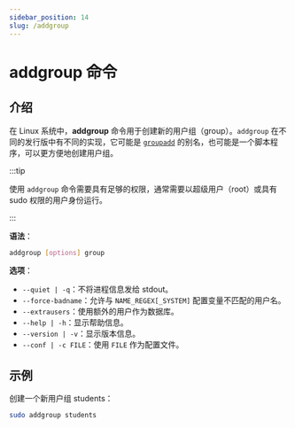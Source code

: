 ```yaml
---
sidebar_position: 14
slug: /addgroup
---
```


# addgroup 命令



## 介绍

在 Linux 系统中，**addgroup** 命令用于创建新的用户组（group）。`addgroup` 在不同的发行版中有不同的实现，它可能是 [`groupadd`](/linux-command/groupadd) 的别名，也可能是一个脚本程序，可以更方便地创建用户组。

:::tip

使用 `addgroup` 命令需要具有足够的权限，通常需要以超级用户（root）或具有 sudo 权限的用户身份运行。

:::

**语法**：

```bash
addgroup [options] group
```

**选项**：

- `--quiet | -q`：不将进程信息发给 stdout。
- `--force-badname`：允许与 `NAME_REGEX[_SYSTEM]` 配置变量不匹配的用户名。
- `--extrausers`：使用额外的用户作为数据库。
- `--help | -h`：显示帮助信息。
- `--version | -v`：显示版本信息。
- `--conf | -c FILE`：使用 `FILE` 作为配置文件。



## 示例

创建一个新用户组 students：

```bash
sudo addgroup students
```
